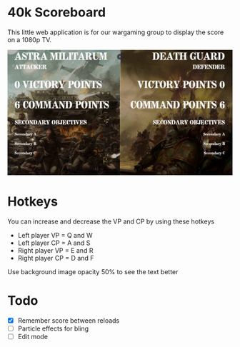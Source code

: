 # 40k Scoreboard
This little web application is for our wargaming group to display the score on a 1080p TV.

![alt text](https://github.com/phewi/40kscoreboard/blob/main/screenshot.png?raw=true)

# Hotkeys
You can increase and decrease the VP and CP by using these hotkeys
- Left player VP = Q and W
- Left player CP = A and S
- Right player VP = E and R
- Right player CP = D and F

Use background image opacity 50% to see the text better

# Todo
- [x] Remember score between reloads
- [ ] Particle effects for bling
- [ ] Edit mode
